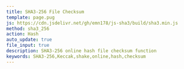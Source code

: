 ```yaml
---
title: SHA3-256 File Checksum
template: page.pug
js: https://cdn.jsdelivr.net/gh/emn178/js-sha3/build/sha3.min.js
method: sha3_256
action: Hash
auto_update: true
file_input: true
description: SHA3-256 online hash file checksum function
keywords: SHA3-256,Keccak,shake,online,hash,checksum
---
```

